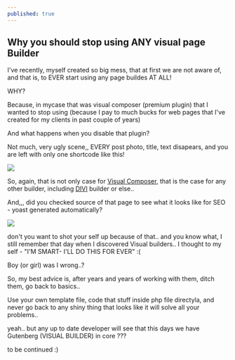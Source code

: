 ```yaml
---
published: true
---
```

## Why you should stop using ANY visual page Builder

I've recently, myself created so big mess, that at first we are not aware of, and that is, to EVER start using any page buildes AT ALL!

WHY? 

Because, in mycase that was visual composer (premium plugin) that I wanted to stop using (because I pay to much bucks for web pages that I've created for my clients in past couple of years)

And what happens when you disable that plugin?

Not much, very ugly scene,, EVERY post photo, title, text disapears, and you are left with only one shortcode like this!

![](https://i.imgur.com/V72sko7.png)

So, again, that is not only case for [Visual Composer](https://visualcomposer.com/), that is the case for any other builder, including [DIVI](https://www.elegantthemes.com/gallery/divi/) builder or else.. 

And,,, did you checked source of that page to see what it looks like for SEO - yoast generated automatically? 

![](https://i.imgur.com/fB5LMh1.png)

don't you want to shot your self up because of that.. and you know what, I still remember that day when I discovered Visual builders.. I thought to my self - "I'M SMART-  I'LL DO THIS FOR EVER" :(

Boy (or girl) was I wrong..?

So, my best advice is, after years and years of working with them, ditch them, go back to basics..

Use your own template file, code that stuff inside php file directyla, and never go back to any shiny thing that looks like it will solve all your problems..

yeah.. but any up to date developer will see that this days we have Gutenberg (VISUAL BUILDER) in core ???

to be continued :)

